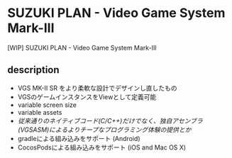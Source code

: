 # SUZUKI PLAN - Video Game System Mark-III
[WIP] SUZUKI PLAN - Video Game System Mark-III

## description
- VGS MK-II SR をより柔軟な設計でデザインし直したもの
- VGSのゲームインスタンスをViewとして定義可能
- variable screen size
- variable assets
- _従来通りのネイティブコード(C/C++)だけでなく、独自アセンブラ(VGSASM)によるよりチープなプログラミング体験の提供とか_
- gradleによる組み込みをサポート (Android)
- CocosPodsによる組み込みをサポート (iOS and Mac OS X)
